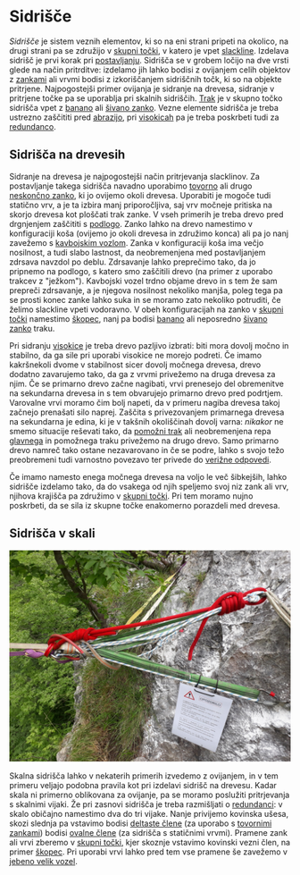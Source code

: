 # Sidrišče

_Sidrišče_ je sistem veznih elementov, ki so na eni strani pripeti na okolico, na drugi strani pa se združijo v [skupni točki](skupna-tocka), v katero je vpet [slackline](slackline). Izdelava sidrišč je prvi korak pri [postavljanju](postavljanje). Sidrišča se v grobem ločijo na dve vrsti glede na način pritrditve: izdelamo jih lahko bodisi z ovijanjem celih objektov z [zankami](neskoncna-zanka) ali vrvmi bodisi z izkoriščanjem sidriščnih točk, ki so na objekte pritrjene. Najpogostejši primer ovijanja je sidranje na drevesa, sidranje v pritrjene točke pa se uporablja pri skalnih sidriščih. [Trak](trak) je v skupno točko sidrišča vpet z [banano](banana) ali [šivano zanko](sivana-zanka). Vezne elemente sidrišča je treba ustrezno zaščititi pred [abrazijo](abrazija), pri [visokicah](visokica) pa je treba poskrbeti tudi za [redundanco](redundanca).

## Sidrišča na drevesih

Sidranje na drevesa je najpogostejši način pritrjevanja slacklinov. Za postavljanje takega sidrišča navadno uporabimo [tovorno](tovorna-zanka) ali drugo [neskončno zanko](neskoncna-zanka), ki jo ovijemo okoli drevesa. Uporabiti je mogoče tudi statično vrv, a je ta izbira manj priporočljiva, saj vrv močneje pritiska na skorjo drevesa kot ploščati trak zanke. V vseh primerih je treba drevo pred drgnjenjem zaščititi s [podlogo](podloga). Zanko lahko na drevo namestimo v konfiguraciji koša (ovijemo jo okoli drevesa in združimo konca) ali pa jo nanj zavežemo s [kavbojskim vozlom](kavbojski-vozel). Zanka v konfiguraciji koša ima večjo nosilnost, a tudi slabo lastnost, da neobremenjena med postavljanjem zdrsava navzdol po deblu. Zdrsavanje lahko preprečimo tako, da jo pripnemo na podlogo, s katero smo zaščitili drevo (na primer z uporabo trakcev z "ježkom"). Kavbojski vozel trdno objame drevo in s tem že sam prepreči zdrsavanje, a je njegova nosilnost nekoliko manjša, poleg tega pa se prosti konec zanke lahko suka in se moramo zato nekoliko potruditi, če želimo slackline vpeti vodoravno. V obeh konfiguracijah na zanko v [skupni točki](skupna-tocka) namestimo [škopec](skopec), nanj pa bodisi [banano](banana) ali neposredno [šivano zanko](sivana-zanka) traku.

Pri sidranju [visokice](visokica) je treba drevo pazljivo izbrati: biti mora dovolj močno in stabilno, da ga sile pri uporabi visokice ne morejo podreti. Če imamo kakršnekoli dvome v stabilnost sicer dovolj močnega drevesa, drevo dodatno zavarujemo tako, da ga z vrvmi privežemo na druga drevesa za njim. Če se primarno drevo začne nagibati, vrvi prenesejo del obremenitve na sekundarna drevesa in s tem obvarujejo primarno drevo pred podrtjem. Varovalne vrvi moramo čim bolj napeti, da v primeru nagiba drevesa takoj začnejo prenašati silo naprej. Zaščita s privezovanjem primarnega drevesa na sekundarna je edina, ki je v takšnih okoliščinah dovolj varna: _nikakor_ ne smemo situacije reševati tako, da [pomožni trak](pomozni-trak) ali neobremenjena repa [glavnega](glavni-trak) in pomožnega traku privežemo na drugo drevo. Samo primarno drevo namreč tako ostane nezavarovano in če se podre, lahko s svojo težo preobremeni tudi varnostno povezavo ter privede do [verižne odpovedi](verizna-odpoved).

Če imamo namesto enega močnega drevesa na voljo le več šibkejših, lahko sidrišče izdelamo tako, da do vsakega od njih speljemo svoj niz zank ali vrv, njihova krajišča pa združimo v [skupni točki](skupna-tocka). Pri tem moramo nujno poskrbeti, da se sila iz skupne točke enakomerno porazdeli med drevesa.

## Sidrišča v skali

![Sidrišče](images/sidrisce.jpg)

Skalna sidrišča lahko v nekaterih primerih izvedemo z ovijanjem, in v tem primeru veljajo podobna pravila kot pri izdelavi sidrišč na drevesu. Kadar skala ni primerno oblikovana za ovijanje, pa se moramo poslužiti pritrjevanja s skalnimi vijaki. Že pri zasnovi sidrišča je treba razmišljati o [redundanci](redundanca): v skalo običajno namestimo dva do tri vijake. Nanje privijemo kovinska ušesa, skozi slednja pa vstavimo bodisi [deltaste člene](deltasti-clen) (za uporabo s [tovornimi zankami](tovorna-zanka)) bodisi [ovalne člene](ovalni-clen) (za sidrišča s statičnimi vrvmi). Pramene zank ali vrvi zberemo v [skupni točki](skupna-tocka), kjer skoznje vstavimo kovinski vezni člen, na primer [škopec](skopec). Pri uporabi vrvi lahko pred tem vse pramene še zavežemo v [jebeno velik vozel](jebeno-velik-vozel).
